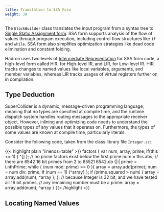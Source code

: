 ```yaml
---
title: Translation to SSA Form
weight: 30
---
```


The `BlockBuilder` class translates the input program from a syntax tree to [Single Static Assignment
form](https://en.wikipedia.org/wiki/Static_single_assignment_form). SSA form supports analysis of the flow of values through program execution, including control flow structures like `if` and `while`. SSA form also simplifies
optimization strategies like dead code elimination and constant folding.

Hadron uses two levels of [Intermediate Representation](https://en.wikipedia.org/wiki/Intermediate_representation) for
SSA form code, a high-level form called HIR, for High-level IR, and LIR, for Low-level IR. HIR tracks changes to named
values like local variables, arguments, and member variables, whereas LIR tracks usages of virtual registers further on
in compilation.

## Type Deduction

SuperCollider is a dynamic, message-driven programming language, meaning that no types are specified at compile time,
and the runtime dispatch system handles routing messages to the appropriate receiver object. However, inlining and
optimizing code needs to understand the possible types of any values that it operates on. Furthermore, the types of some
values are known at compile time, particularly literals.

Consider the following code, taken from the class library file `Integer.sc`:

{{< highlight plain "linenos=table" >}}
factors {
    var num, array, prime;
    if(this <= 1) { ^[] }; // no prime factors exist below the first prime
    num = this.abs;
    // there are 6542 16 bit primes from 2 to 65521
    6542.do {|i|
        prime = i.nthPrime;
        while { (num mod: prime) == 0 }{
            array = array.add(prime);
            num = num div: prime;
            if (num == 1) {^array}
        };
        if (prime.squared > num) {
            array = array.add(num);
            ^array
        };
    };
    // because Integer is 32 bit, and we have tested all 16 bit primes,
    // any remaining number must be a prime.
    array = array.add(num);
    ^array
}
{{< /highlight >}}


## Locating Named Values